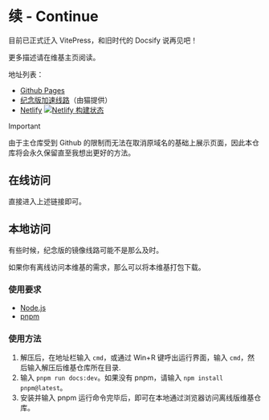 # 续 - Continue

目前已正式迁入 VitePress，和旧时代的 Docsify 说再见吧！

更多描述请在维基主页阅读。

地址列表：

* [Github Pages](https://snowcutieowo.github.io/)
* [纪念版加速线路](https://doc.mcbbs.co/snowcutieowo)（由猫提供）
* [Netlify](https://continue-project.netlify.app/) [![Netlify 构建状态](https://api.netlify.com/api/v1/badges/6e69d526-ea60-4ff8-9bfe-e0b9e4d028f0/deploy-status)](https://app.netlify.com/projects/continue-project/deploys)

> [!IMPORTANT]
> 由于主仓库受到 Github 的限制而无法在取消原域名的基础上展示页面，因此本仓库将会永久保留直至我想出更好的方法。

## 在线访问

直接进入上述链接即可。

## 本地访问

有些时候，纪念版的镜像线路可能不是那么及时。

如果你有离线访问本维基的需求，那么可以将本维基打包下载。

### 使用要求

* [Node.js](https://nodejs.cn/)
* [pnpm](https://www.pnpm.cn/)

### 使用方法

1. 解压后，在地址栏输入 `cmd`，或通过 Win+R 键呼出运行界面，输入 `cmd`，然后输入解压后维基仓库所在目录.
2. 输入 `pnpm run docs:dev`。如果没有 pnpm，请输入 `npm install pnpm@latest`。
3. 安装并输入 pnpm 运行命令完毕后，即可在本地通过浏览器访问离线版维基仓库。